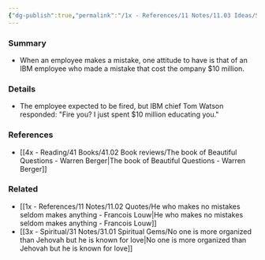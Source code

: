 ```yaml
---
{"dg-publish":true,"permalink":"/1x - References/11 Notes/11.03 Ideas/Should you fire a person who just made an expensive mistake/","title":"Should you fire a person who just made an expensive mistake","noteIcon":""}
---
```



### Summary
- When an employee makes a mistake, one attitude to have is that of an IBM employee who made a mistake that cost the ompany $10 million.

### Details
- The employee expected to be fired, but IBM chief Tom Watson responded: "Fire you? I just spent $10 million educating you."

### References
- [[4x - Reading/41 Books/41.02 Book reviews/The book of Beautiful Questions - Warren Berger\|The book of Beautiful Questions - Warren Berger]]

### Related
- [[1x - References/11 Notes/11.02 Quotes/He who makes no mistakes seldom makes anything - Francois Louw\|He who makes no mistakes seldom makes anything - Francois Louw]]
- [[3x - Spiritual/31 Notes/31.01 Spiritual Gems/No one is more organized than Jehovah but he is known for love\|No one is more organized than Jehovah but he is known for love]]
